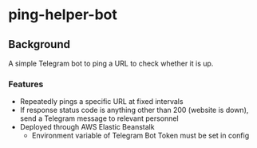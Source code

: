 # ping-helper-bot
## Background
A simple Telegram bot to ping a URL to check whether it is up.

### Features
* Repeatedly pings a specific URL at fixed intervals
* If response status code is anything other than 200 (website is down), send a Telegram message to relevant personnel
* Deployed through AWS Elastic Beanstalk
    * Environment variable of Telegram Bot Token must be set in config